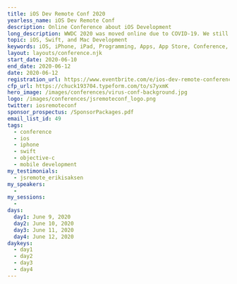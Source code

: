 ```yaml
---
title: iOS Dev Remote Conf 2020
yearless_name: iOS Dev Remote Conf
description: Online Conference about iOS Development
long_description: WWDC 2020 was moved online due to COVID-19. We still don't know wha that really means. iOS Dev Remote Conference is a fully online conference produced by the team that creates the iPhreaks podcast. This will be the premier online experience for iOS developers to stay current without the hassle of travel or the risk of contagion.
topic: iOS, Swift, and Mac Development
keywords: iOS, iPhone, iPad, Programming, Apps, App Store, Conference, Learning, Keeping Current
layout: layouts/conference.njk
start_date: 2020-06-10
end_date: 2020-06-12
date: 2020-06-12
registration_url: https://www.eventbrite.com/e/ios-dev-remote-conference-2020-tickets-102599391542
cfp_url: https://chuck193704.typeform.com/to/s7yxmK
hero_image: /images/conferences/virus-conf-background.jpg
logo: /images/conferences/jsremoteconf_logo.png
twitter: iosremoteconf
sponsor_prospectus: /SponsorPackages.pdf
email_list_id: 49
tags:
  - conference
  - ios
  - iphone
  - swift
  - objective-c
  - mobile development
my_testimonials:
  - jsremote_erikisaksen
my_speakers:
  - 
my_sessions:
  -
days:
  day1: June 9, 2020
  day2: June 10, 2020
  day3: June 11, 2020
  day4: June 12, 2020
daykeys:
  - day1
  - day2
  - day3
  - day4
---
```


